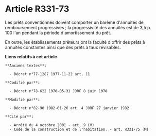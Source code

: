 # Article R331-73

Les prêts conventionnés doivent comporter un barême d'annuités de remboursement progressives ; la progressivité des annuités
est de 3,5 p. 100 l'an pendant la période d'amortissement du prêt.

En outre, les établissements prêteurs ont la faculté d'offrir des prêts à annuités constantes ainsi que des prêts à taux
révisables.

**Liens relatifs à cet article**

	**Anciens textes**:

	  - Décret n°77-1287 1977-11-22 art. 11

	**Codifié par**:

	  - Décret n°78-622 1978-05-31 JORF 8 juin 1978

	**Modifié par**:

	  - Décret n°82-90 1982-01-26 art. 4 JORF 27 janvier 1982

	**Cité par**:

	  - Arrêté du 4 octobre 2001 - art. 9 (V)
	  - Code de la construction et de l'habitation. - art. R331-75 (M)
